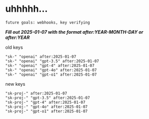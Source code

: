 # uhhhhh...

`future goals: webhooks, key verifying`



***Fill out 2025-01-07 with the format after:YEAR-MONTH-DAY or after:YEAR***

old keys
```
"sk-" "openai" after:2025-01-07
"sk-" "openai" "gpt-3.5" after:2025-01-07
"sk-" "openai" "gpt-4" after:2025-01-07
"sk-" "openai" "gpt-4o" after:2025-01-07
"sk-" "openai" "gpt-o1" after:2025-01-07
```

new keys
```
"sk-proj-" after:2025-01-07
"sk-proj-" "gpt-3.5" after:2025-01-07
"sk-proj-" "gpt-4" after:2025-01-07
"sk-proj-" "gpt-4o" after:2025-01-07
"sk-proj-" "gpt-o1" after:2025-01-07
```
